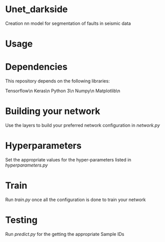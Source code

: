 # Unet_darkside
Creation nn model for segmentation of faults in seismic data

# **Usage**
# Dependencies
This repository depends on the following libraries:

Tensorflow\n
Keras\n
Python 3\n
Numpy\n
Matplotlib\n

# Building your network
Use the layers to build your preferred network configuration in *network.py*

# Hyperparameters
Set the appropriate values for the hyper-parameters listed in *hyperparameters.py*

# Train
Run *train.py* once all the configuration is done to train your network

# Testing
Run *predict.py* for the getting the appropriate Sample IDs
